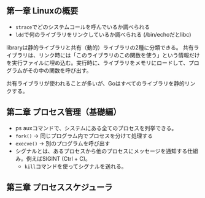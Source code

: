 ## 第一章 Linuxの概要

- `strace`でどのシステムコールを呼んでいるか調べられる
- `ldd`で何のライブラリをリンクしているか調べられる (/bin/echoだとlibc)

libraryは静的ライブラリと共有（動的）ライブラリの2種に分類できる。
共有ライブラリは、リンク時には「このライブラリのこの関数を使う」という情報だけを実行ファイルに埋め込む。実行時に、ライブラリをメモリにロードして、プログラムがその中の関数を呼び出す。

共有ライブラリが使われることが多いが、Goはすべてのライブラリを静的リンクする。

## 第二章 プロセス管理（基礎編）

- ps auxコマンドで、システムにある全てのプロセスを列挙できる。
- `fork()` -> 同じプログラム内でプロセスを分けて処理する
- `execve()` -> 別のプログラムを呼び出す
- シグナルとは、あるプロセスから他のプロセスにメッセージを通知する仕組み。例えばSIGINT (Ctrl + C)。
    - `kill`コマンドを使ってシグナルを送れる。

## 第三章 プロセススケジューラ

